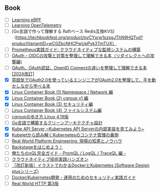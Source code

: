 ## Book
- [ ] [Learning eBPF](https://cilium.isovalent.com/hubfs/Learning-eBPF%20-%20Full%20book.pdf)
- [ ] [Learning OpenTelemetry](https://www.oreilly.com/library/view/learning-opentelemetry/9781098147174/)
- [ ] [Go言語で作って理解する  Raftベース Redis互換KVS]（https://techbookfest.org/product/nvCYxrw1szsgJThN9HQTyd?productVariantID=wC0ZbcNHCPwUpPyk3TmTUX）
- [ ] [Prometheus実践ガイド: クラウドネイティブな監視システムの構築](https://techbookfest.org/product/42ij8RQr1VLyLQvU23JpSV?productVariantID=kZY8D43sX5z155nKvzYcq8)
- [ ] [OAuth・OIDCの攻撃と対策を整理して理解できる本（リダイレクトへの攻撃編)](https://techbookfest.org/product/6566152490713088?productVariantID=5462135828119552)
- [ ] [OAuth、OAuth認証、OpenID Connectの違いを整理して理解できる本[2024改訂]](https://techbookfest.org/product/4885634867003392?productVariantID=6565720896831488)
- [x] [雰囲気でOAuth2.0を使っているエンジニアがOAuth2.0を整理して、手を動かしながら学べる本](https://techbookfest.org/product/5704912797171712?productVariantID=5812213461811200)
- [x] [Linux Container Book (1) Namespace / Network 編](https://techbookfest.org/product/54dvf88tRQY2CpPhXWKXPB?productVariantID=wWBa746nNCwx1uRq90tLdE)
- [x] [Linux Container Book (2) cgroup v1 編](https://techbookfest.org/product/spHhvxeLgV68sCxwbUeG3x?productVariantID=vEanQkVmQzMT0sPYyQqGAf)
- [x] [Linux Container Book (3) セキュリティ編](https://techbookfest.org/product/rMfi5PkwfGYvH03GAAhJxQ?productVariantID=tsEJxaQUKy3b4NqUjnnm7V)
- [ ] [Linux Container Book (4) ファイルシステム編](https://techbookfest.org/product/7tZcS1nwxfaKLaYHKKtdUY?productVariantID=pgqawahqEzXa0093g6hP1b)
- [ ] [cgroupの歩き方 Linux 4.19版](https://techbookfest.org/product/xuVPW8xFqNDpydWSuwphr6?productVariantID=mnK50KwLZ24fZyC4K9aaMi)
- [ ] [Go言語で構築するクリーンアーキテクチャ設計](https://techbookfest.org/product/9a3U54LBdKDE30ewPS6Ugn?productVariantID=itEzQN5gKZX8gXMmLTEXAB)
- [x] [Kube API Server ~Kubernetes API Serverの内部実装を見てみよう~](https://techbookfest.org/product/4626843321761792?productVariantID=5248536054595584)
- [x] [Kubeletから読み解くKubernetesのコンテナ管理の裏側](https://techbookfest.org/product/5738785868349440?productVariantID=5076501911306240)
- [ ] [Real World Platform Engineering: 現場の知恵とノウハウ](https://techbookfest.org/product/qunTLHG5hLbL91bBX9dqDU?productVariantID=diV811bQsBeU5YfWhtGym0)
- [ ] [Backstageをはじめよう！](https://techbookfest.org/product/i3epaUpnNgLgwm7cce1zFa?productVariantID=72UBgcAExyWL8QxXmrsXZq)
- [ ] [俺たちのxQL完全ガイド - PromQL / LogQL / TraceQL 編 -](https://techbookfest.org/product/vwEgK9fAmzRphNukv4E83P?productVariantID=b6iAh0AVyEs4hCUczPiy89)
- [ ] [クラウドネイティブ技術実践ハンズオン](https://techbookfest.org/product/6AuEZp2fRmZeYzDbQ2qub0?productVariantID=g8RAwBkSCiGYzFkHVZwskN)
- [ ] [［改訂新版］イラストでわかるDockerとKubernetes (Software Design plusシリーズ)](https://www.amazon.co.jp/%EF%BC%BB%E6%94%B9%E8%A8%82%E6%96%B0%E7%89%88%EF%BC%BD%E3%82%A4%E3%83%A9%E3%82%B9%E3%83%88%E3%81%A7%E3%82%8F%E3%81%8B%E3%82%8BDocker%E3%81%A8Kubernetes-Software-Design-plus%E3%82%B7%E3%83%AA%E3%83%BC%E3%82%BA-%E5%BE%B3%E6%B0%B8/dp/4297140551/ref=asc_df_4297140551/?tag=jpgo-22&linkCode=df0&hvadid=684585079436&hvpos=&hvnetw=g&hvrand=17205059224618291886&hvpone=&hvptwo=&hvqmt=&hvdev=c&hvdvcmdl=&hvlocint=&hvlocphy=1009313&hvtargid=pla-2271728532646&psc=1&mcid=91644809a7613484bd35b83a6e022aef&th=1&psc=1&gad_source=1)
- [ ] [Docker/Kubernetes開発・運用のためのセキュリティ実践ガイド](https://www.amazon.co.jp/Docker-Kubernetes%E9%96%8B%E7%99%BA%E3%83%BB%E9%81%8B%E7%94%A8%E3%81%AE%E3%81%9F%E3%82%81%E3%81%AE%E3%82%BB%E3%82%AD%E3%83%A5%E3%83%AA%E3%83%86%E3%82%A3%E5%AE%9F%E8%B7%B5%E3%82%AC%E3%82%A4%E3%83%89-Compass-Books%E3%82%B7%E3%83%AA%E3%83%BC%E3%82%BA-%E9%A0%88%E7%94%B0/dp/4839970505/ref=asc_df_4839970505/?tag=jpgo-22&linkCode=df0&hvadid=422475225805&hvpos=&hvnetw=g&hvrand=17205059224618291886&hvpone=&hvptwo=&hvqmt=&hvdev=c&hvdvcmdl=&hvlocint=&hvlocphy=1009313&hvtargid=pla-883980335427&psc=1&mcid=f41e74a3995636d3985efb1f8182b4d4&th=1&psc=1)
- [ ] [Real World HTTP 第3版](https://www.oreilly.co.jp/books/9784814400669/)
